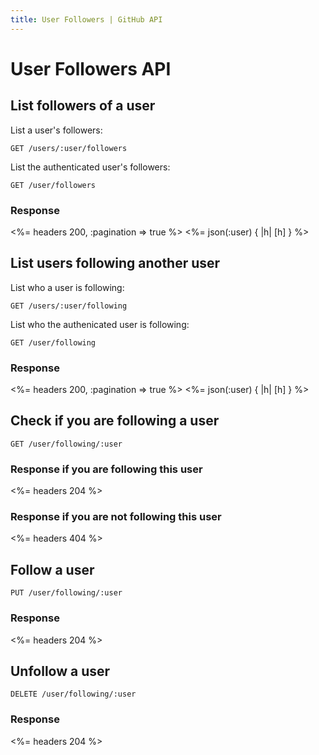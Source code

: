 ```yaml
---
title: User Followers | GitHub API
---
```


# User Followers API

## List followers of a user

List a user's followers:

    GET /users/:user/followers

List the authenticated user's followers:

    GET /user/followers

### Response

<%= headers 200, :pagination => true %>
<%= json(:user) { |h| [h] } %>

## List users following another user

List who a user is following:

    GET /users/:user/following

List who the authenicated user is following:

    GET /user/following

### Response

<%= headers 200, :pagination => true %>
<%= json(:user) { |h| [h] } %>

## Check if you are following a user

    GET /user/following/:user

### Response if you are following this user

<%= headers 204 %>

### Response if you are not following this user

<%= headers 404 %>

## Follow a user

    PUT /user/following/:user

### Response

<%= headers 204 %>

## Unfollow a user

    DELETE /user/following/:user

### Response

<%= headers 204 %>
